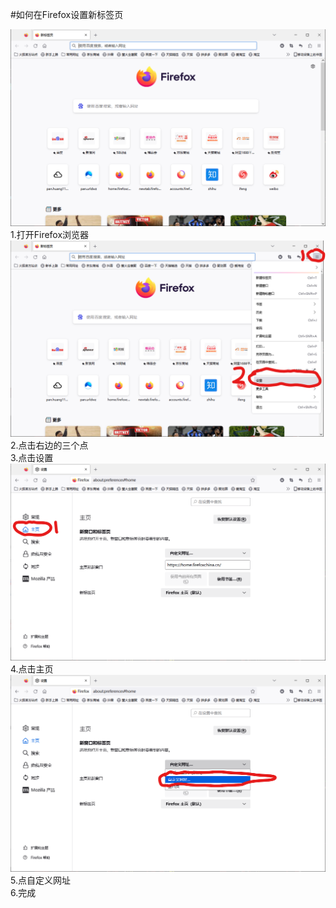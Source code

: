 #如何在Firefox设置新标签页     

![这是图片](https://raw.githubusercontent.com/zhangchengmcbedrock/old-browser-tab/main/res/help/firefox/%E5%B1%8F%E5%B9%95%E6%88%AA%E5%9B%BE%202023-07-16%20205020.png "01")   
1.打开Firefox浏览器     
![这是图片](https://raw.githubusercontent.com/zhangchengmcbedrock/old-browser-tab/main/res/help/firefox/%E5%B1%8F%E5%B9%95%E6%88%AA%E5%9B%BE%202023-07-16%20205016.png "02")   
2.点击右边的三个点   
3.点击设置     
![这是图片](https://raw.githubusercontent.com/zhangchengmcbedrock/old-browser-tab/main/res/help/firefox/%E5%B1%8F%E5%B9%95%E6%88%AA%E5%9B%BE%202023-07-16%20205012.png "03")   
4.点击主页   
![这是图片](https://raw.githubusercontent.com/zhangchengmcbedrock/old-browser-tab/main/res/help/firefox/%E5%B1%8F%E5%B9%95%E6%88%AA%E5%9B%BE%202023-07-16%20204951.png "01")   
5.点自定义网址   
6.完成
